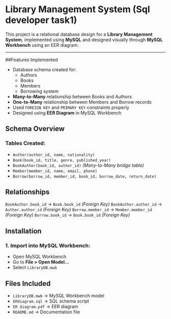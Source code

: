 # Library Management System (Sql developer task1)

This project is a relational database design for a **Library Management System**, implemented using **MySQL** and designed visually through **MySQL Workbench** using an EER diagram.

---

##Features Implemented

- Database schema created for:
  - Authors
  - Books
  - Members
  - Borrowing system
- **Many-to-Many** relationship between Books and Authors
- **One-to-Many** relationship between Members and Borrow records
- Used `FOREIGN KEY` and `PRIMARY KEY` constraints properly
- Designed using **EER Diagram** in MySQL Workbench

## Schema Overview
### Tables Created:
- `Author(author_id, name, nationality)`
- `Book(book_id, title, genre, published_year)`
- `BookAuthor(book_id, author_id)` *(Many-to-Many bridge table)*
- `Member(member_id, name, email, phone)`
- `Borrow(borrow_id, member_id, book_id, borrow_date, return_date)`
## Relationships
`BookAuthor.book_id` → `Book.book_id` *(Foreign Key)*
`BookAuthor.author_id` → `Author.author_id` *(Foreign Key)*
`Borrow.member_id` → `Member.member_id` *(Foreign Key)*
`Borrow.book_id` → `Book.book_id` *(Foreign Key)*

## Installation

### 1. Import into MySQL Workbench:
- Open MySQL Workbench
- Go to **File > Open Model...**
- Select `LibraryDB.mwb`
## Files Included

- `LibraryDB.mwb` → MySQL Workbench model
- `ERdiagram.sql` → SQL schema script
- `ER diagram.pdf` → EER diagram
- `README.md` → Documentation file


